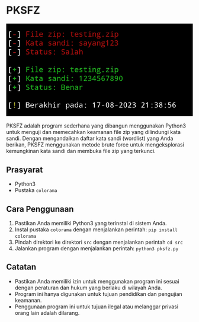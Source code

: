 # PKSFZ

![](https://github.com/FII14/pksfz/blob/main/gambar.jpg)

PKSFZ adalah program sederhana yang dibangun menggunakan Python3 untuk menguji dan memecahkan keamanan file zip yang dilindungi kata sandi. Dengan mengandalkan daftar kata sandi (wordlist) yang Anda berikan, PKSFZ menggunakan metode brute force untuk mengeksplorasi kemungkinan kata sandi dan membuka file zip yang terkunci.

## Prasyarat

- Python3
- Pustaka `colorama`

## Cara Penggunaan

1. Pastikan Anda memiliki Python3 yang terinstal di sistem Anda.
2. Instal pustaka `colorama` dengan menjalankan perintah: `pip install colorama`
3. Pindah direktori ke direktori `src` dengan menjalankan perintah `cd src`
4. Jalankan program dengan menjalankan perintah: `python3 pksfz.py`

## Catatan

- Pastikan Anda memiliki izin untuk menggunakan program ini sesuai dengan peraturan dan hukum yang berlaku di wilayah Anda.
- Program ini hanya digunakan untuk tujuan pendidikan dan pengujian keamanan.
- Penggunaan program ini untuk tujuan ilegal atau melanggar privasi orang lain adalah dilarang.
